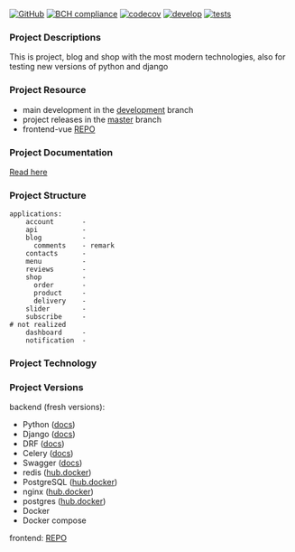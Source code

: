 [![GitHub](https://img.shields.io/github/license/mashape/apistatus.svg)](https://github.com/63phc/lks/LICENCE)
[![BCH compliance](https://bettercodehub.com/edge/badge/63phc/lks?branch=develop)](https://bettercodehub.com/)
[![codecov](https://codecov.io/gh/63phc/lks/branch/develop/graph/badge.svg)](https://codecov.io/gh/63phc/lks)
[![develop](https://github.com/63phc/lks/workflows/develop/badge.svg?branch=develop)](https://github.com/63phc/lks)
[![tests](https://github.com/63phc/lks/workflows/tests/badge.svg)](https://github.com/63phc/lks)
### Project Descriptions
 This is project, blog and shop with the most modern technologies, also for testing new versions of python and django

### Project Resource
* main development in the [development](https://github.com/63phc/lks/tree/develop) branch
* project releases in the [master](https://github.com/63phc/lks/tree/master) branch
* frontend-vue [REPO](https://github.com/63phc/lks-frontend-vue)

### Project Documentation
[Read here](docs/README.md)

### Project Structure
    applications:
        account       - 
        api           - 
        blog          - 
          comments    - remark
        contacts      - 
        menu          - 
        reviews       - 
        shop          -
          order       -
          product     -
          delivery    -
        slider        - 
        subscribe     - 
    # not realized
        dashboard     - 
        notification  - 
        

### Project Technology

### Project Versions 

backend (fresh versions):
* Python ([docs](https://www.python.org/doc/))
* Django ([docs](https://docs.djangoproject.com/en/3.0/))
* DRF ([docs](https://www.django-rest-framework.org))
* Celery ([docs](http://www.celeryproject.org/))
* Swagger ([docs](https://swagger.io/docs/specification/about/))
* redis ([hub.docker](https://hub.docker.com/_/redis/))
* PostgreSQL ([hub.docker](https://hub.docker.com/_/postgres/))
* nginx ([hub.docker](https://hub.docker.com/_/nginx/))
* postgres ([hub.docker](https://hub.docker.com/_/postgres/))
* Docker
* Docker compose

frontend: [REPO](https://github.com/63phc/lks-frontend-vue)
